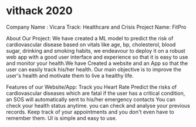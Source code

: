 # vithack 2020
Company Name : Vicara
Track: Healthcare and Crisis
Project Name: FitPro

About Our Project:
We have created a ML model to predict the risk of cardiovascular disease based on vitals like age, bp, cholesterol, blood sugar, drinking and smoking habits, 
we endeavour to deploy it on a robust web app with a good user interface and experience so that it is easy to use and monitor your health.We have Created a website and an App so that the user can easily track his/her health. Our main objective is to improve the user's health and motivate them to live a healthy life.

Features of our Website/App:
Track you Heart Rate
Predict the risks of cardiovascular diseases which are fatal
if the user has a critical condition, an SOS will automatically sent to his/her emergency contacts
You can check your health status anytime.
you can check and analyse your previous records.
Keep track of your appointments and you don't even have to remember them.
UI is simple and easy to use.
